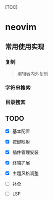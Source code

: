[TOC]

# neovim

## 常用使用实现

### 复制

> 编辑器内外复制

### 字符串搜索

### 目录搜索

## TODO

- [x] 基本配置
- [x] 按键映射
- [x] 插件管理安装
- [x] 终端扩展
- [x] 主题风格调整
- [ ] 补全
- [ ] LSP

